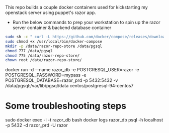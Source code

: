 This repo builds a couple docker containers used for kickstarting my openstack server using puppet's razor app.
- Run the below commands to prep your workstation to spin up the razor server container & backend database container
```bash
sudo sh -c " curl -L https://github.com/docker/compose/releases/download/1.5.2/docker-compose-`uname -s`-`uname -m` > /usr/local/bin/docker-compose"
sudo chmod +x /usr/local/bin/docker-compose
mkdir -p /data/razor-repo-store /data/pgsql
chmod 777 /data/pgsql
chmod 775 /data/razor-repo-store/
chown root /data/razor-repo-store/
```


docker run -d --name razor_db -e POSTGRESQL_USER=razor -e POSTGRESQL_PASSWORD=mypass -e POSTGRESQL_DATABASE=razor_prd -p 5432:5432 -v /data/pgsql:/var/lib/pgsql/data centos/postgresql-94-centos7
# Some troubleshooting steps
sudo docker exec -i -t razor_db bash
docker logs razor_db
psql -h localhost -p 5432 -d razor_prd -U razor
